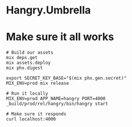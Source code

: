 # Hangry.Umbrella


# Make sure it all works
```
# Build our assets
mix deps.get
mix assets.deploy
mix phx.digest

export SECRET_KEY_BASE="$(mix phx.gen.secret)"
MIX_ENV=prod mix release

# Run it locally
MIX_ENV=prod APP_NAME=hangry PORT=4000 _build/prod/rel/hangry/bin/hangry start

# Make sure it responds
curl localhost:4000
```